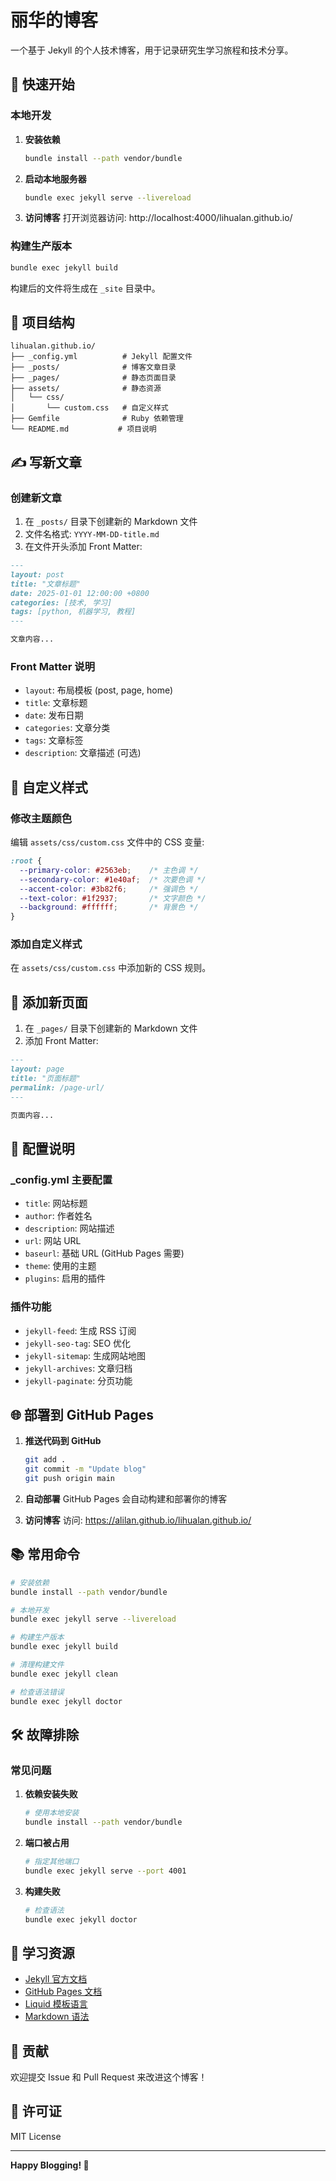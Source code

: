 # 丽华的博客

一个基于 Jekyll 的个人技术博客，用于记录研究生学习旅程和技术分享。

## 🚀 快速开始

### 本地开发

1. **安装依赖**
   ```bash
   bundle install --path vendor/bundle
   ```

2. **启动本地服务器**
   ```bash
   bundle exec jekyll serve --livereload
   ```

3. **访问博客**
   打开浏览器访问: http://localhost:4000/lihualan.github.io/

### 构建生产版本

```bash
bundle exec jekyll build
```

构建后的文件将生成在 `_site` 目录中。

## 📁 项目结构

```
lihualan.github.io/
├── _config.yml          # Jekyll 配置文件
├── _posts/              # 博客文章目录
├── _pages/              # 静态页面目录
├── assets/              # 静态资源
│   └── css/
│       └── custom.css   # 自定义样式
├── Gemfile              # Ruby 依赖管理
└── README.md           # 项目说明
```

## ✍️ 写新文章

### 创建新文章

1. 在 `_posts/` 目录下创建新的 Markdown 文件
2. 文件名格式: `YYYY-MM-DD-title.md`
3. 在文件开头添加 Front Matter:

```markdown
---
layout: post
title: "文章标题"
date: 2025-01-01 12:00:00 +0800
categories: [技术, 学习]
tags: [python, 机器学习, 教程]
---

文章内容...
```

### Front Matter 说明

- `layout`: 布局模板 (post, page, home)
- `title`: 文章标题
- `date`: 发布日期
- `categories`: 文章分类
- `tags`: 文章标签
- `description`: 文章描述 (可选)

## 🎨 自定义样式

### 修改主题颜色

编辑 `assets/css/custom.css` 文件中的 CSS 变量:

```css
:root {
  --primary-color: #2563eb;    /* 主色调 */
  --secondary-color: #1e40af;  /* 次要色调 */
  --accent-color: #3b82f6;     /* 强调色 */
  --text-color: #1f2937;       /* 文字颜色 */
  --background: #ffffff;       /* 背景色 */
}
```

### 添加自定义样式

在 `assets/css/custom.css` 中添加新的 CSS 规则。

## 📝 添加新页面

1. 在 `_pages/` 目录下创建新的 Markdown 文件
2. 添加 Front Matter:

```markdown
---
layout: page
title: "页面标题"
permalink: /page-url/
---

页面内容...
```

## 🔧 配置说明

### _config.yml 主要配置

- `title`: 网站标题
- `author`: 作者姓名
- `description`: 网站描述
- `url`: 网站 URL
- `baseurl`: 基础 URL (GitHub Pages 需要)
- `theme`: 使用的主题
- `plugins`: 启用的插件

### 插件功能

- `jekyll-feed`: 生成 RSS 订阅
- `jekyll-seo-tag`: SEO 优化
- `jekyll-sitemap`: 生成网站地图
- `jekyll-archives`: 文章归档
- `jekyll-paginate`: 分页功能

## 🌐 部署到 GitHub Pages

1. **推送代码到 GitHub**
   ```bash
   git add .
   git commit -m "Update blog"
   git push origin main
   ```

2. **自动部署**
   GitHub Pages 会自动构建和部署你的博客

3. **访问博客**
   访问: https://alilan.github.io/lihualan.github.io/

## 📚 常用命令

```bash
# 安装依赖
bundle install --path vendor/bundle

# 本地开发
bundle exec jekyll serve --livereload

# 构建生产版本
bundle exec jekyll build

# 清理构建文件
bundle exec jekyll clean

# 检查语法错误
bundle exec jekyll doctor
```

## 🛠️ 故障排除

### 常见问题

1. **依赖安装失败**
   ```bash
   # 使用本地安装
   bundle install --path vendor/bundle
   ```

2. **端口被占用**
   ```bash
   # 指定其他端口
   bundle exec jekyll serve --port 4001
   ```

3. **构建失败**
   ```bash
   # 检查语法
   bundle exec jekyll doctor
   ```

## 📖 学习资源

- [Jekyll 官方文档](https://jekyllrb.com/docs/)
- [GitHub Pages 文档](https://pages.github.com/)
- [Liquid 模板语言](https://shopify.github.io/liquid/)
- [Markdown 语法](https://www.markdownguide.org/)

## 🤝 贡献

欢迎提交 Issue 和 Pull Request 来改进这个博客！

## 📄 许可证

MIT License

---

**Happy Blogging! 🎉** 